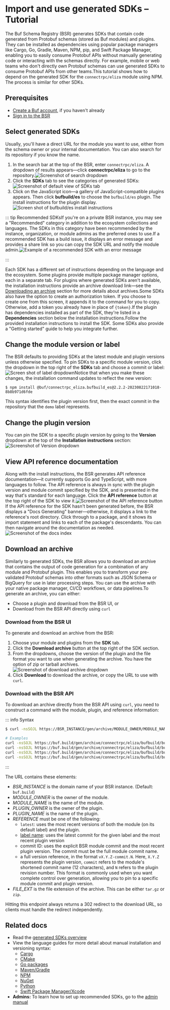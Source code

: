 # Import and use generated SDKs – Tutorial

The Buf Schema Registry (BSR) generates SDKs that contain code generated from Protobuf schemas (stored as Buf modules) and plugins. They can be installed as dependencies using popular package managers like Cargo, Go, Gradle, Maven, NPM, pip, and Swift Package Manager, enabling you to easily consume Protobuf APIs without manually generating code or interacting with the schemas directly. For example, mobile or web teams who don't directly own Protobuf schemas can use generated SDKs to consume Protobuf APIs from other teams.This tutorial shows how to depend on the generated SDK for the `connectrpc/eliza` module using NPM. The process is similar for other SDKs.

## Prerequisites

- [Create a Buf account](https://buf.build/signup), if you haven't already
- [Sign in to the BSR](https://buf.build/login)

## Select generated SDKs

Usually, you'll have a direct URL for the module you want to use, either from the schema owner or your internal documentation. You can also search for its repository if you know the name.

1.  In the search bar at the top of the BSR, enter `connectrpc/eliza`. A dropdown of results appears—click **connectrpc/eliza** to go to the repository.![Screenshot of search dropdown](../../../images/bsr/sdks/sdk-search.png)
2.  Click the **SDKs** tab to see the categories of generated SDKs:![Screenshot of default view of SDKs tab](../../../images/bsr/sdks/sdk-all.png)
3.  Click on the JavaScript icon—a gallery of JavaScript-compatible plugins appears. Then click **bufbuild/es** to choose the `bufbuild/es` plugin. The install instructions for the plugin display.![Screen shot of bufbuild/es install instructions](../../../images/bsr/sdks/sdk-install.png)

::: tip Recommended SDKsIf you're on a private BSR instance, you may see a "Recommended" category in addition to the ecosystem collections and languages. The SDKs in this category have been recommended by the instance, organization, or module admins as the preferred ones to use.If a recommended SDK has a build issue, it displays an error message and provides a share link so you can copy the SDK URL and notify the module admin.![Example of a recommended SDK with an error message](../../../images/bsr/sdks/sdk-recommended-error.png)

:::

Each SDK has a different set of instructions depending on the language and the ecosystem. Some plugins provide multiple package manager options, each in a separate tab. For plugins where generated SDKs aren't available, the installation instructions provide an archive download link—see the [Downloading an archive](#download-archive) section for more details about archives.Some SDKs also have the option to create an authorization token. If you choose to create one from this screen, it appends it to the command for you to copy. Otherwise, add a token you already have in place of `{token}`.If the plugin has dependencies installed as part of the SDK, they're listed in a **Dependencies** section below the installation instructions.Follow the provided installation instructions to install the SDK. Some SDKs also provide a "Getting started" guide to help you integrate further.

## Change the module version or label

The BSR defaults to providing SDKs at the latest module and plugin versions unless otherwise specified. To pin SDKs to a specific module version, click the dropdown in the top right of the **SDKs** tab and choose a commit or label:![Screen shot of label dropdown](../../../images/bsr/commit-tag-dropdown.png)Notice that when you make these changes, the installation command updates to reflect the new version:

```console
$ npm install @buf/connectrpc_eliza.bufbuild_es@2.2.2-20230822171018-8b8b971d6fde
```

This syntax identifies the plugin version first, then the exact commit in the repository that the `demo` label represents.

## Change the plugin version

You can pin the SDK to a specific plugin version by going to the **Version** dropdown at the top of the **Installation instructions** section:![Screenshot of Version dropdown](../../../images/bsr/sdks/sdk-version-dropdown.png)

## View API reference documentation

Along with the install instructions, the BSR generates API reference documentation—it currently supports Go and TypeScript, with more languages to follow. The API reference is always in sync with the plugin version and module commit specified by the SDK, and is presented in the way that's standard for each language. Click the **API reference** button at the top right of the SDK to view it.![Screenshot of the API reference button](../../../images/bsr/sdks/sdk-docs-button.png)If the API reference for the SDK hasn't been generated before, the BSR displays a "Docs Generating" banner—otherwise, it displays a link to the reference's root directory. Click through to a package, and it shows its import statement and links to each of the package's descendants. You can then navigate around the documentation as needed.![Screenshot of the docs index](../../../images/bsr/sdks/sdk-docs-index.png)

## Download an archive

Similarly to generated SDKs, the BSR allows you to download an archive that contains the output of code generation for a combination of any module and Protobuf plugin. This enables you to transform your pre-validated Protobuf schemas into other formats such as JSON Schema or BigQuery for use in later processing steps. You can use the archive with your native package manager, CI/CD workflows, or data pipelines.To generate an archive, you can either:

- Choose a plugin and download from the BSR UI, or
- Download from the BSR API directly using `curl`

### Download from the BSR UI

To generate and download an archive from the BSR:

1.  Choose your module and plugins from the **SDK** tab.
2.  Click the **Download archive** button at the top right of the SDK section.
3.  From the dropdowns, choose the version of the plugin and the file format you want to use when generating the archive. You have the option of zip or tarball archives.![Screenshot of download archive dropdown](../../../images/bsr/sdks/sdk-download-archive.png)
4.  Click **Download** to download the archive, or copy the URL to use with `curl`.

### Download with the BSR API

To download an archive directly from the BSR API using `curl`, you need to construct a command with the module, plugin, and reference information:

::: info Syntax

```bash
$ curl -nsSOJL https://BSR_INSTANCE/gen/archive/MODULE_OWNER/MODULE_NAME/PLUGIN_OWNER/PLUGIN_NAME/REFERENCE.FILE_EXT

# Examples
curl -nsSOJL https://buf.build/gen/archive/connectrpc/eliza/bufbuild/bufbuild/es/latest.tar.gz
curl -nsSOJL https://buf.build/gen/archive/connectrpc/eliza/bufbuild/bufbuild/es/main.tar.gz
curl -nsSOJL https://buf.build/gen/archive/connectrpc/eliza/bufbuild/bufbuild/es/fc19856dc93042e290c9197d39a2beca.tar.gz
curl -nsSOJL https://buf.build/gen/archive/connectrpc/eliza/bufbuild/bufbuild/es/v1.2.3-fc19856dc930.tar.gz
```

:::

The URL contains these elements:

- _BSR_INSTANCE_ is the domain name of your BSR instance. (Default: `buf.build`)
- _MODULE_OWNER_ is the owner of the module.
- _MODULE_NAME_ is the name of the module.
- _PLUGIN_OWNER_ is the owner of the plugin.
- _PLUGIN_NAME_ is the name of the plugin.
- _REFERENCE_ must be one of the following:
  - `latest`: uses the most recent versions of both the module (on its default label) and the plugin.
  - [label name](../../../concepts/commits-labels/#labels): uses the latest commit for the given label and the most recent plugin version
  - commit ID: uses the explicit BSR module commit and the most recent plugin version. The commit must be the full module commit name.
  - a full version reference, in the format `vX.Y.Z-commit.N`. Here, `X.Y.Z` represents the plugin version, `commit` refers to the module's shortened commit name (12 characters), and `N` refers to the plugin revision number. This format is commonly used when you want complete control over generation, allowing you to pin to a specific module commit and plugin version.
- _FILE_EXT_ is the file extension of the archive. This can be either `tar.gz` or `zip`.

Hitting this endpoint always returns a 302 redirect to the download URL, so clients must handle the redirect independently.

## Related docs

- Read the [generated SDKs overview](../overview/)
- View the language guides for more detail about manual installation and versioning syntax:
  - [Cargo](../cargo/)
  - [CMake](../cmake/)
  - [Go packages](../go/)
  - [Maven/Gradle](../maven/)
  - [NPM](../npm/)
  - [NuGet](../nuget/)
  - [Python](../python/)
  - [Swift Package Manager/Xcode](../swift/)
- **Admins:** To learn how to set up recommended SDKs, go to the [admin manual](../../admin/instance/recommended-sdks/)
